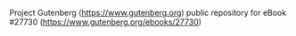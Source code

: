 Project Gutenberg (https://www.gutenberg.org) public repository for eBook #27730 (https://www.gutenberg.org/ebooks/27730)
